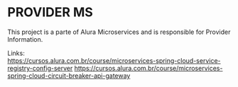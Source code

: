 # PROVIDER MS #

This project is a parte of Alura Microservices and is responsible for Provider Information. <br>

Links:<br>
https://cursos.alura.com.br/course/microservices-spring-cloud-service-registry-config-server
https://cursos.alura.com.br/course/microservices-spring-cloud-circuit-breaker-api-gateway